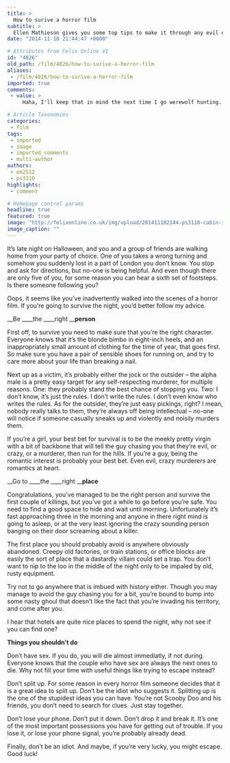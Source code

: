 ```yaml
---
title: >
  How to surive a horror film
subtitle: >
  Ellen Mathieson gives you some top tips to make it through any evil encounters you might have this Halloween
date: "2014-11-10 21:44:47 +0000"

# Attributes from Felix Online V1
id: "4826"
old_path: /film/4826/how-to-surive-a-horror-film
aliases:
 - /film/4826/how-to-surive-a-horror-film
imported: true
comments:
 - value: >
     Haha, I'll keep that in mind the next time I go werewolf hunting. But you forgot to mention one important thing: <br>Always look where you are running, and if you trip and fall, just stand up and keep running! If I can continue to hike for three hours with a bleeding leg, you can run with a sprained ankle for three minutes! Never understoood why the characters always just turn around and try to crawl away instead of just standing up and taking to their heels.

# Article Taxonomies
categories:
 - film
tags:
 - imported
 - image
 - imported_comments
 - multi-author
authors:
 - em2512
 - ps3110
highlights:
 - comment

# Homepage control params
headline: true
featured: true
image: "http://felixonline.co.uk/img/upload/201411102144-ps3110-cabin-in-the-woods.jpg"
image_caption: ""
---
```


It’s late night on Halloween, and you and a group of friends are walking home from your party of choice. One of you takes a wrong turning and somehow you suddenly lost in a part of London you don’t know. You stop and ask for directions, but no-one is being helpful. And even though there are only five of you, for some reason you can hear a sixth set of footsteps. Is there someone following you?

Oops, it seems like you’ve inadvertently walked into the scenes of a horror film. If you’re going to survive the night, you’d better follow my advice.

__Be ____the ____right ____person__

First off, to survive you need to make sure that you’re the right character. Everyone knows that it’s the blonde bimbo in eight-inch heels, and an inappropriately small amount of clothing for the time of year, that goes first. So make sure you have a pair of sensible shoes for running on, and try to care more about your life than breaking a nail.

Next up as a victim, it’s probably either the jock or the outsider – the alpha male is a pretty easy target for any self-respecting murderer, for multiple reasons. One: they probably stand the best chance of stopping you. Two: I don’t know, it’s just the rules. I don’t write the rules. I don’t even know who writes the rules. As for the outsider, they’re just easy pickings, right? I mean, nobody really talks to them, they’re always off being intellectual – no-one will notice if someone casually sneaks up and violently and noisily murders them.

If you’re a girl, your best bet for survival is to be the meekly pretty virgin with a bit of backbone that will tell the guy chasing you that they’re evil, or crazy, or a murderer, then run for the hills. If you’re a guy, being the romantic interest is probably your best bet. Even evil, crazy murderers are romantics at heart.

__Go to ____the ____right ____place__

Congratulations, you’ve managed to be the right person and survive the first couple of killings, but you’ve got a while to go before you’re safe. You need to find a good space to hide and wait until morning. Unfortunately it’s fast approaching three in the morning and anyone in there right mind is going to asleep, or at the very least ignoring the crazy sounding person banging on their door screaming about a killer.

The first place you should probably avoid is anywhere obviously abandoned. Creepy old factories, or train stations, or office blocks are easily the sort of place that a dastardly villain could set a trap. You don’t want to nip to the loo in the middle of the night only to be impaled by old, rusty equipment.

Try not to go anywhere that is imbued with history either. Though you may manage to avoid the guy chasing you for a bit, you’re bound to bump into some nasty ghoul that doesn’t like the fact that you’re invading his territory, and come after you.

I hear that hotels are quite nice places to spend the night, why not see if you can find one?

__Things you shouldn’t do__

Don’t have sex. If you do, you will die almost immediatly, if not during. Everyone knows that the couple who have sex are always the next ones to die. Why not fill your time with useful things like trying to escape instead?

Don’t split up. For some reason in every horror film someone decides that it is a great idea to split up. Don’t be the idiot who suggests it. Splitting up is the one of the stupidest ideas you can have. You’re not Scooby Doo and his friends, you don’t need to search for clues. Just stay together.

Don’t lose your phone. Don’t put it down. Don’t drop it and break it. It’s one of the most important possessions you have for getting out of trouble. If you lose it, or lose your phone signal, you’re probably already dead.

Finally, don’t be an idiot. And maybe, if you’re very lucky, you might escape. Good luck!
